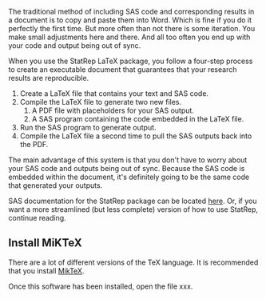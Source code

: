 The traditional method of including SAS code and corresponding results in a document is to copy and paste them into Word. Which is fine if you do it perfectly the first time. But more often than not there is some iteration. You make small adjustments here and there. And all too often you end up with your code and output being out of sync.

When you use the StatRep LaTeX package, you follow a four-step process to create an executable document that guarantees that your research results are reproducible.

1. Create a LaTeX file that contains your text and SAS code. 
1. Compile the LaTeX file to generate two new files. 
   1. A PDF file with placeholders for your SAS output.
   1. A SAS program containing the code embedded in the LaTeX file. 
1. Run the SAS program to generate output. 
1. Compile the LaTeX file a second time to pull the SAS outputs back into the PDF.

The main advantage of this system is that you don't have to worry about your SAS code and outputs being out of sync. Because the SAS code is embedded within the document, it's definitely going to be the same code that generated your outputs. 

SAS documentation for the StatRep package can be located [here](http://support.sas.com/rnd/app/papers/statrep.html). Or, if you want a more streamlined (but less complete) version of how to use StatRep, continue reading. 

## Install MiKTeX

There are a lot of different versions of the TeX language. It is recommended that you install [MikTeX](https://miktex.org/download). 

Once this software has been installed, open the file xxx. 
